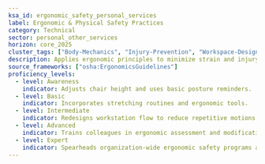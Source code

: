 ```yaml
---
ksa_id: ergonomic_safety_personal_services
label: Ergonomic & Physical Safety Practices
category: Technical
sector: personal_other_services
horizon: core_2025
cluster_tags: ["Body-Mechanics", "Injury-Prevention", "Workspace-Design"]
description: Applies ergonomic principles to minimize strain and injury, optimizing workspace layout and technician posture for sustainable careers.
source_frameworks: ["osha:ErgonomicsGuidelines"]
proficiency_levels:
  - level: Awareness
    indicator: Adjusts chair height and uses basic posture reminders.
  - level: Basic
    indicator: Incorporates stretching routines and ergonomic tools.
  - level: Intermediate
    indicator: Redesigns workstation flow to reduce repetitive motions.
  - level: Advanced
    indicator: Trains colleagues in ergonomic assessment and modifications.
  - level: Expert
    indicator: Spearheads organization-wide ergonomic safety programs and audits.
---
```

